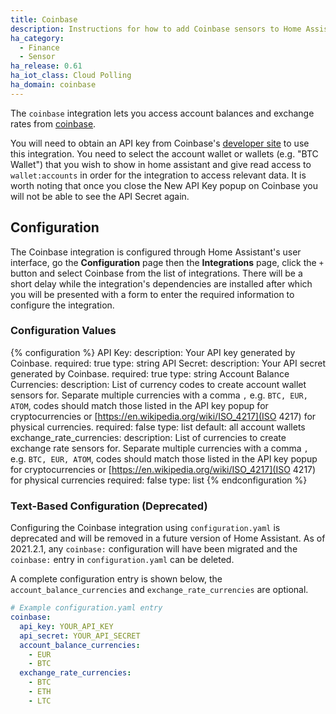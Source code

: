 ```yaml
---
title: Coinbase
description: Instructions for how to add Coinbase sensors to Home Assistant.
ha_category:
  - Finance
  - Sensor
ha_release: 0.61
ha_iot_class: Cloud Polling
ha_domain: coinbase
---
```


The `coinbase` integration lets you access account balances and exchange rates from [coinbase](https://coinbase.com).

You will need to obtain an API key from Coinbase's [developer site](https://www.coinbase.com/settings/api) to use this integration. You need to select the account wallet or wallets (e.g. "BTC Wallet") that you wish to show in home assistant and give read access to `wallet:accounts` in order for the integration to access relevant data. It is worth noting that once you close the New API Key popup on Coinbase you will not be able to see the API Secret again.

## Configuration

The Coinbase integration is configured through Home Assistant's user interface, go the **Configuration** page then the **Integrations** page, click the `+` button and select Coinbase from the list of integrations. There will be a short delay while the integration's dependencies are installed after which you will be presented with a form to enter the required information to configure the integration.

### Configuration Values

{% configuration %}
API Key:
  description: Your API key generated by Coinbase.
  required: true
  type: string
API Secret:
  description: Your API secret generated by Coinbase.
  required: true
  type: string
Account Balance Currencies:
  description: List of currency codes to create account wallet sensors for. Separate multiple currencies with a comma `,` e.g. `BTC, EUR, ATOM`, codes should match those listed in the API key popup for cryptocurrencies or [https://en.wikipedia.org/wiki/ISO_4217](ISO 4217) for physical currencies.
  required: false
  type: list
  default: all account wallets
exchange_rate_currencies:
  description: List of currencies to create exchange rate sensors for. Separate multiple currencies with a comma `,` e.g. `BTC, EUR, ATOM`, codes should match those listed in the API key popup for cryptocurrencies or [https://en.wikipedia.org/wiki/ISO_4217](ISO 4217) for physical currencies
  required: false
  type: list
{% endconfiguration %}

### Text-Based Configuration (Deprecated)

Configuring the Coinbase integration using `configuration.yaml` is deprecated and will be removed in a future version of Home Assistant. As of 2021.2.1, any `coinbase:` configuration will have been migrated and the `coinbase:` entry in `configuration.yaml` can be deleted.

A complete configuration entry is shown below, the `account_balance_currencies` and `exchange_rate_currencies` are optional.

```yaml
# Example configuration.yaml entry
coinbase:
  api_key: YOUR_API_KEY
  api_secret: YOUR_API_SECRET
  account_balance_currencies:
    - EUR
    - BTC
  exchange_rate_currencies:
    - BTC
    - ETH
    - LTC
```
